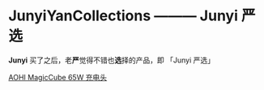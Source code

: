 # JunyiYanCollections ——— Junyi 严选

**Junyi** 买了之后，老**严**觉得不错也**选**择的产品，即 「Junyi 严选」

[AOHI MagicCube 65W 充电头](https://iaohi.com/products/aohi-magcube-65w-pd-fast-charger)
